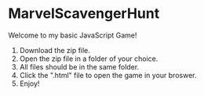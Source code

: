 # MarvelScavengerHunt

Welcome to my basic JavaScript Game!

  1. Download the zip file.
  2. Open the zip file in a folder of your choice. 
  3. All files should be in the same folder.
  4. Click the ".html" file to open the game in your broswer.
  5. Enjoy!
